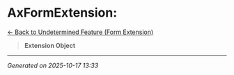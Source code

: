 # AxFormExtension: 

[← Back to Undetermined Feature (Form Extension)](../README.md)

> **Extension Object**

---

*Generated on 2025-10-17 13:33*
